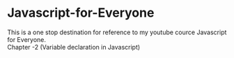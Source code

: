 # Javascript-for-Everyone
This is a one stop destination for reference to my youtube cource Javascript for Everyone.  
Chapter -2 (Variable declaration in Javascript)
